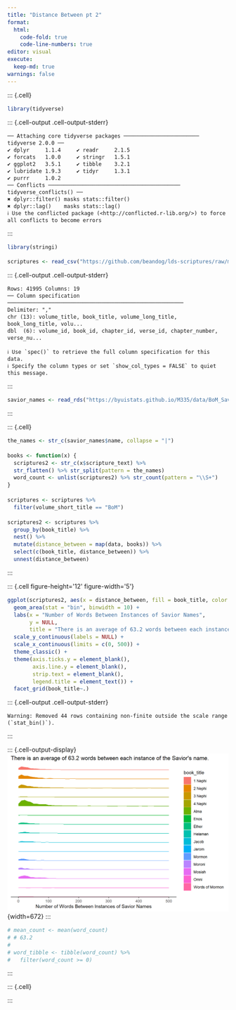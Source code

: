 ```yaml
---
title: "Distance Between pt 2"
format: 
  html:
    code-fold: true
    code-line-numbers: true
editor: visual
execute: 
  keep-md: true
warnings: false
---
```



::: {.cell}

```{.r .cell-code}
library(tidyverse)
```

::: {.cell-output .cell-output-stderr}

```
── Attaching core tidyverse packages ──────────────────────── tidyverse 2.0.0 ──
✔ dplyr     1.1.4     ✔ readr     2.1.5
✔ forcats   1.0.0     ✔ stringr   1.5.1
✔ ggplot2   3.5.1     ✔ tibble    3.2.1
✔ lubridate 1.9.3     ✔ tidyr     1.3.1
✔ purrr     1.0.2     
── Conflicts ────────────────────────────────────────── tidyverse_conflicts() ──
✖ dplyr::filter() masks stats::filter()
✖ dplyr::lag()    masks stats::lag()
ℹ Use the conflicted package (<http://conflicted.r-lib.org/>) to force all conflicts to become errors
```


:::

```{.r .cell-code}
library(stringi)

scriptures <- read_csv("https://github.com/beandog/lds-scriptures/raw/master/csv/lds-scriptures.csv")
```

::: {.cell-output .cell-output-stderr}

```
Rows: 41995 Columns: 19
── Column specification ────────────────────────────────────────────────────────
Delimiter: ","
chr (13): volume_title, book_title, volume_long_title, book_long_title, volu...
dbl  (6): volume_id, book_id, chapter_id, verse_id, chapter_number, verse_nu...

ℹ Use `spec()` to retrieve the full column specification for this data.
ℹ Specify the column types or set `show_col_types = FALSE` to quiet this message.
```


:::

```{.r .cell-code}
savior_names <- read_rds("https://byuistats.github.io/M335/data/BoM_SaviorNames.rds")
```
:::

::: {.cell}

```{.r .cell-code}
the_names <- str_c(savior_names$name, collapse = "|")

books <- function(x) {
  scriptures2 <- str_c(x$scripture_text) %>% 
  str_flatten() %>% str_split(pattern = the_names)
  word_count <- unlist(scriptures2) %>% str_count(pattern = "\\S+") 
}

scriptures <- scriptures %>% 
  filter(volume_short_title == "BoM")

scriptures2 <- scriptures %>% 
  group_by(book_title) %>% 
  nest() %>% 
  mutate(distance_between = map(data, books)) %>% 
  select(c(book_title, distance_between)) %>% 
  unnest(distance_between)
```
:::

::: {.cell figure-height='12' figure-width='5'}

```{.r .cell-code}
ggplot(scriptures2, aes(x = distance_between, fill = book_title, color = book_title)) +
  geom_area(stat = "bin", binwidth = 10) +
  labs(x = "Number of Words Between Instances of Savior Names",
       y = NULL, 
       title = "There is an average of 63.2 words between each instance of the Savior's name.") +
  scale_y_continuous(labels = NULL) +
  scale_x_continuous(limits = c(0, 500)) +
  theme_classic() +
  theme(axis.ticks.y = element_blank(),
        axis.line.y = element_blank(),
        strip.text = element_blank(),
        legend.title = element_text()) +
  facet_grid(book_title~.)
```

::: {.cell-output .cell-output-stderr}

```
Warning: Removed 44 rows containing non-finite outside the scale range
(`stat_bin()`).
```


:::

::: {.cell-output-display}
![](Distance-Between-pt-2_files/figure-html/unnamed-chunk-3-1.png){width=672}
:::

```{.r .cell-code}
# mean_count <- mean(word_count)
# # 63.2
# 
# word_tibble <- tibble(word_count) %>% 
#   filter(word_count >= 0)
```
:::

::: {.cell}

:::
